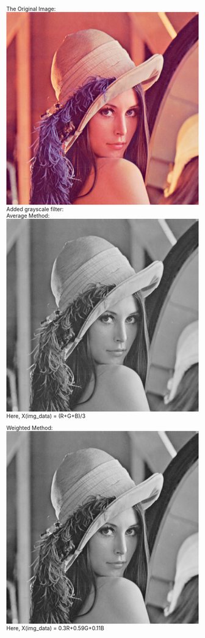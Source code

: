 The Original Image:</br>
![Original image og Lenna](lena.png)
</br>
Added grayscale filter:</br>
  Average Method:</br>
  ![Grayed with average method](grayscale_avg.png)</br>
  Here, X(img_data) = (R+G+B)/3 </br>

  Weighted Method:</br>
  ![Grayed with weighted method](grayscale_lum.png)</br>
  Here, X(img_data) = 0.3R+0.59G+0.11B</br>
  
